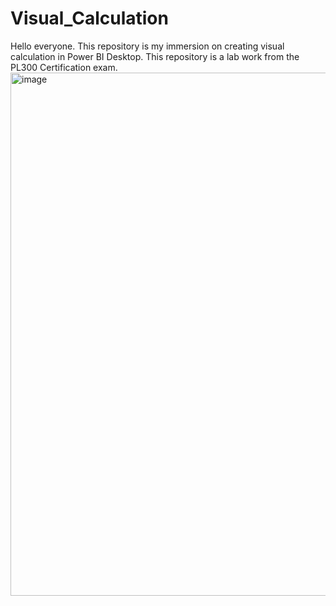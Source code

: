 # Visual_Calculation
Hello everyone. 
This repository is my immersion on creating visual calculation in Power BI Desktop. This repository is a lab work from the PL300 Certification exam.
<img width="1494" height="837" alt="image" src="https://github.com/user-attachments/assets/2251e056-6625-40bc-a042-3cc17b55c320" />


